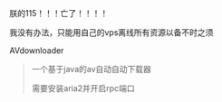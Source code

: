朕的115！！！亡了！！！！

我没有办法，只能用自己的vps离线所有资源以备不时之须


AVdownloader
>一个基于java的av自动自动下载器
>
>需要安装aria2并开启rpc端口

